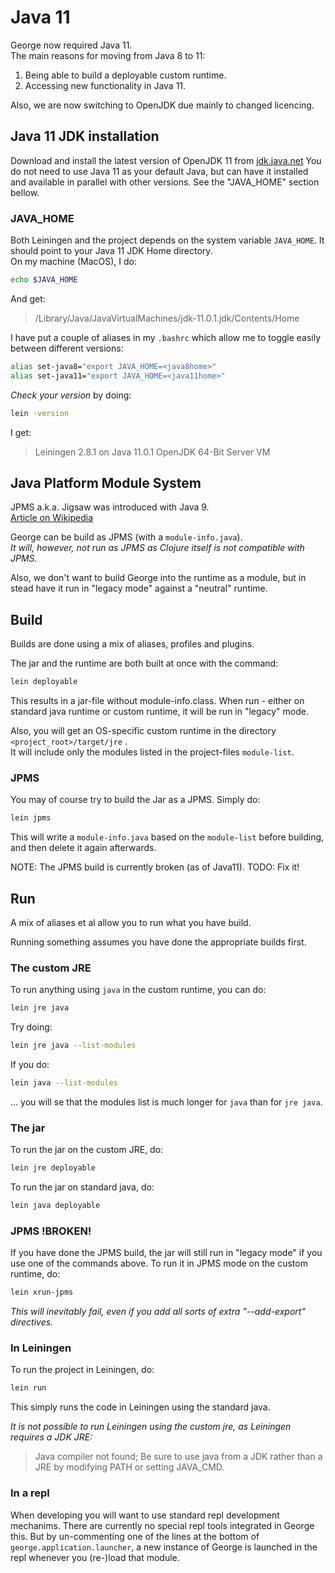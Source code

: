 # Java 11


George now required Java 11.  
The main reasons for moving from Java 8 to 11:
1. Being able to build a deployable custom runtime.
2. Accessing new functionality in Java 11.

Also, we are now switching to OpenJDK due mainly to changed licencing.

## Java 11 JDK installation

Download and install the latest version of OpenJDK 11 from [jdk.java.net](https://jdk.java.net/11)
You do not need to use Java 11 as your default Java, but can have it installed and available in parallel with other versions.  See the "JAVA_HOME" section bellow.
 

### JAVA_HOME

Both Leiningen and the project depends on the system variable `JAVA_HOME`. It should point to your Java 11 JDK Home directory.  
On my machine (MacOS), I do:
```bash
echo $JAVA_HOME
```
And get:
> /Library/Java/JavaVirtualMachines/jdk-11.0.1.jdk/Contents/Home


I have put a couple of aliases in my `.bashrc` which allow me to toggle easily between different versions:
```bash
alias set-java8="export JAVA_HOME=<java8home>"
alias set-java11="export JAVA_HOME=<java11home>"
```

_Check your version_ by doing:
```bash
lein -version
```
I get: 
> Leiningen 2.8.1 on Java 11.0.1 OpenJDK 64-Bit Server VM


## Java Platform Module System

JPMS a.k.a. Jigsaw was introduced with Java 9.  
[Article on Wikipedia](https://en.wikipedia.org/wiki/Java_Platform_Module_System)

George can be build as JPMS (with a `module-info.java`).  
_It will, however, not run as JPMS as Clojure itself is not compatible with JPMS._

Also, we don't want to build George into the runtime as a module, but in stead have it run in "legacy mode" against a "neutral" runtime.


## Build

Builds are done using a mix of aliases, profiles and plugins.

The jar and the runtime are both built at once with the command:
```bash
lein deployable
```

This results in a jar-file without module-info.class.  When run - either on standard java runtime or custom runtime, it will be run in "legacy" mode. 

Also, you will get an OS-specific custom runtime in the directory `<project_root>/target/jre` .  
It will include only the modules listed in the project-files `module-list`.


### JPMS

You may of course try to build the Jar as a JPMS.  Simply do:

```bash
lein jpms
```
This will write a `module-info.java` based on the `module-list` before building, and then delete it again afterwards.

NOTE: The JPMS build is currently broken (as of Java11).  TODO: Fix it!


## Run

A mix of aliases et al allow you to run what you have build.

Running something assumes you have done the appropriate builds first.

### The custom JRE

To run anything using `java` in the custom runtime, you can do:
```bash
lein jre java
```
Try doing:
```bash
lein jre java --list-modules
```

If you do:
```bash
lein java --list-modules
```
... you will se that the modules list is much longer for `java` than for `jre java`.


### The jar

To run the jar on the custom JRE, do:
```bash
lein jre deployable
```

To run the jar on standard java, do:
```bash
lein java deployable
```

### JPMS  !BROKEN!

If you have done the JPMS build, the jar will still run in "legacy mode" if you use one of the commands above.
To run it in JPMS mode on the custom runtime, do:
```bash
lein xrun-jpms
```

_This will inevitably fail, even if you add all sorts of extra "--add-export" directives._


### In Leiningen

To run the project in Leiningen, do:
```bash
lein run
```

This simply runs the code in Leiningen using the standard java.

_It is not possible to run Leiningen using the custom jre, as Leiningen requires a JDK JRE:_

> Java compiler not found; Be sure to use java from a JDK
  rather than a JRE by modifying PATH or setting JAVA_CMD.

  
### In a repl

When developing you will want to use standard repl development mechanims.  There are currently no special repl tools integrated in George this.  But by un-commenting one of the lines at the bottom of `george.application.launcher`, a new instance of George is launched in the repl whenever you (re-)load that module. 


